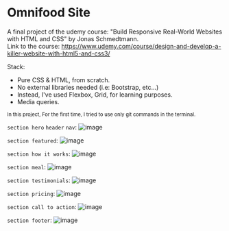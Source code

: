 # Omnifood Site

A final project of the udemy course: "Build Responsive Real-World Websites with HTML and CSS" by Jonas Schmedtmann. <br/>
Link to the course: https://www.udemy.com/course/design-and-develop-a-killer-website-with-html5-and-css3/<br/>

Stack:
- Pure CSS & HTML, from scratch.
- No external libraries needed (i.e: Bootstrap, etc...)
- Instead, I've used Flexbox, Grid, for learning purposes. 
- Media queries.

<sub>In this project, For the first time, I tried to use only git commands in the terminal.</sub>

`section hero` `header` `nav`:
![image](https://user-images.githubusercontent.com/76474133/178054277-3ef6810b-7f34-420b-8a68-573dfe270c4d.png)


`section featured`:
![image](https://user-images.githubusercontent.com/76474133/178053615-5e0451bf-fb50-461f-9e8e-974e5b000703.png)


`section how it works`:
![image](https://user-images.githubusercontent.com/76474133/178053658-f22d5953-6cb0-4b8b-a85d-10fc38d6b8bd.png)


`section meal`:
![image](https://user-images.githubusercontent.com/76474133/178053751-4c38a251-fd9e-4aea-92e9-50ca61f0e111.png)


`section testimonials`:
![image](https://user-images.githubusercontent.com/76474133/178053802-655393b1-de17-42af-a6c1-ecc45caf663d.png)


`section pricing`:
![image](https://user-images.githubusercontent.com/76474133/178053993-933237a8-fcba-4604-93ae-2374cc36e320.png)


`section call to action`:
![image](https://user-images.githubusercontent.com/76474133/178054039-a9f31542-cc4d-4f0c-854e-bb0cb07b44f0.png)


`section footer`:
![image](https://user-images.githubusercontent.com/76474133/178054113-76b0c611-c152-491f-ab64-a90bc5039643.png)






